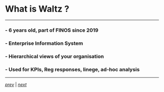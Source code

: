 # What is Waltz ?

----

### - 6 years old, part of FINOS since 2019
### - Enterprise Information System
### - Hierarchical views of your organisation
### - Used for KPIs, Reg responses, linege, ad-hoc analysis

----
_[prev](10_intro.md)_ | 
_[next](30_deployment_setup.md)_
